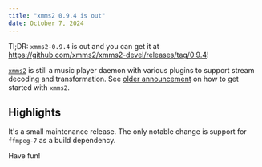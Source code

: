 ```yaml
---
title: "xmms2 0.9.4 is out"
date: October 7, 2024
---
```


Tl;DR: `xmms2-0.9.4` is out and you can get it at
<https://github.com/xmms2/xmms2-devel/releases/tag/0.9.4>!

[`xmms2`](https://github.com/xmms2) is still a music player
daemon with various plugins to support stream decoding and
transformation. See
[older announcement](/posts/244-xmms2-0.9.1-is-out.html) on how to
get started with `xmms2`.

## Highlights

It's a small maintenance release. The only notable change is support for
`ffmpeg-7` as a build dependency.

Have fun!
